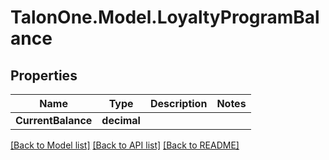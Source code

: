
# TalonOne.Model.LoyaltyProgramBalance

## Properties

Name | Type | Description | Notes
------------ | ------------- | ------------- | -------------
**CurrentBalance** | **decimal** |  | 

[[Back to Model list]](../README.md#documentation-for-models)
[[Back to API list]](../README.md#documentation-for-api-endpoints)
[[Back to README]](../README.md)


